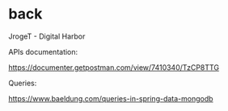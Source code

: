 # back
JrogeT - Digital Harbor


APIs documentation:

https://documenter.getpostman.com/view/7410340/TzCP8TTG


Queries:

https://www.baeldung.com/queries-in-spring-data-mongodb
